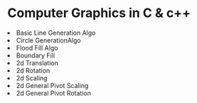 
<h1>Computer Graphics in C & c++</h1>
<li>Basic Line Generation Algo</li>
<li>Circle GenerationAlgo</li> 
<li>Flood Fill Algo</li>
<li>Boundary Fill</li>
<li>2d Translation</li> 
<li>2d Rotation</li> 
<li>2d Scaling</li> 
<li>2d General Pivot Scaling</li> 
<li>2d General Pivot Rotation</li>
